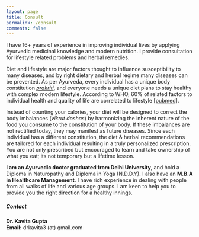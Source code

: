 ```yaml
---
layout: page
title: Consult
permalink: /consult
comments: false
---
```


<div class="row justify-content-between">
<div class="col-md-8 pr-5">

<p>I have 16+ years of experience in improving individual lives by applying Ayurvedic medicinal knowledge and modern nutrition. I provide consultation for lifestyle related problems and herbal remedies. </p>

<p>Diet and lifestyle are major factors thought to influence susceptibility to many diseases, and by right dietary and herbal regime many diseases can be prevented. As per Ayurveda, every individual has a unique body constitution <a href="https://en.wikipedia.org/wiki/Prak%E1%B9%9Bti"><i>prakriti</i></a>, and everyone needs a unique diet plans to stay healthy with complex modern lifestyle. According to WHO, 60% of related factors to individual health and quality of life are correlated to lifestyle <a href="https://pubmed.ncbi.nlm.nih.gov/15468523/">[pubmed]</a>. </p>

<p>Instead of counting your calories, your diet will be designed to correct the body imbalances (<i>vikrut doshas</i>) by harmonizing the inherent nature of the food you consume to the constitution of your body. If these imbalances are not rectified today, they may manifest as future diseases. Since each individual has a different constitution, the diet & herbal recommendations are tailored for each individual resulting in a truly personalized prescription. You are not only prescribed but encouraged to learn and take ownership of what you eat; its not temporary but a lifetime lesson. </p>

<p><b>I am an Ayurvedic doctor graduated from Delhi University</b>, and hold a Diploma in Naturopathy and Diploma in Yoga (N.D.D.Y). I also have an <b>M.B.A in Healthcare Management</b>. I have rich experience in dealing with people from all walks of life and various age groups. I am keen to help you to provide you the right direction for a healthy innings. </p>

</div>

<div class="col-md-4">

<div class="sticky-top sticky-top-80">
<h5>Contact</h5>
<p><b>Dr. Kavita Gupta</b>
<br>
<b>Email:</b> drkavita3 (at) gmail.com</p>

</div>
</div>
</div>
